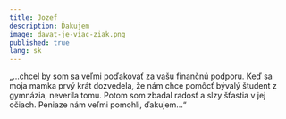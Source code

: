 ```yaml
---
title: Jozef
description: Ďakujem
image: davat-je-viac-ziak.png
published: true
lang: sk
---
```

„...chcel by som sa veľmi poďakovať za vašu finančnú podporu. Keď sa moja mamka prvý krát dozvedela, že nám chce pomôcť bývalý študent z gymnázia, neverila tomu. Potom som zbadal radosť a slzy šťastia v jej očiach. Peniaze nám veľmi pomohli, ďakujem...“
